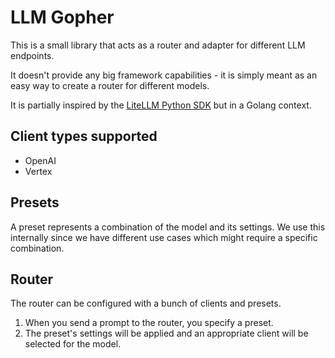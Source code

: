 # LLM Gopher

This is a small library that acts as a router and adapter for different LLM endpoints.

It doesn't provide any big framework capabilities - it is simply meant as an easy way to create a router for different models.

It is partially inspired by the [LiteLLM Python SDK](https://github.com/BerriAI/litellm) but in a Golang context.

## Client types supported

- OpenAI
- Vertex

## Presets

A preset represents a combination of the model and its settings.
We use this internally since we have different use cases which might require a specific combination.

## Router

The router can be configured with a bunch of clients and presets.

1. When you send a prompt to the router, you specify a preset.
2. The preset's settings will be applied and an appropriate client will be selected for the model.
